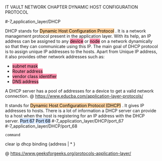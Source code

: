 IT VAULT
NETWORK CHAPTER
DYNAMIC HOST CONFIGURATION PROTOCOL

#-7_application_layer/DHCP

DHCP stands for <mark style="background: #FFB86CA6;">Dynamic Host Configuration Protocol</mark> . It is a network management protocol present in the application layer. With its help, an IP address can be assigned to any <mark style="background: #FF5582A6;">device</mark> or <mark style="background: #FF5582A6;">node</mark> on a network dynamically so that they can communicate using this IP.
The main goal of DHCP protocol is to assign unique IP addresses to the hosts.
Apart from Unique IP address, it also provides other network addresses such as:
- <mark style="background: #FF5582A6;">subnet mask</mark> 
- <mark style="background: #FF5582A6;">Router address</mark> 
- <mark style="background: #FF5582A6;">vendor class identifier</mark> 
- <mark style="background: #FF5582A6;">DNS address</mark> 

A DHCP server has a pool of addresses for a device to get a valid network connection.
@ https://www.educba.com/application-layer-protocols/

It stands for <mark style="background: #FFB86CA6;">Dynamic Host Configuration Protocol (DHCP)</mark> . It gives IP addresses to hosts. There is a lot of information a DHCP server can provide to a host when the host is registering for an IP address with the DHCP server. 
<mark style="background: #ADCCFFA6;">Port 67</mark> 
<mark style="background: #ADCCFFA6;">Port 68</mark> 
#-7_application_layer/DHCP/port_67
#-7_application_layer/DHCP/port_68

	command
clear ip dhcp binding {address | * }

@ https://www.geeksforgeeks.org/protocols-application-layer/
